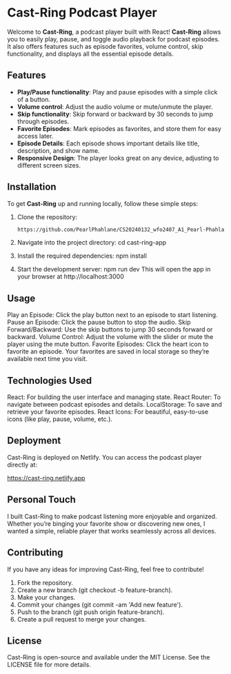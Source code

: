 # Cast-Ring Podcast Player

Welcome to **Cast-Ring**, a podcast player built with React! **Cast-Ring** allows you to easily play, pause, and toggle audio playback for podcast episodes. It also offers features such as episode favorites, volume control, skip functionality, and displays all the essential episode details.

## Features

- **Play/Pause functionality**: Play and pause episodes with a simple click of a button.
- **Volume control**: Adjust the audio volume or mute/unmute the player.
- **Skip functionality**: Skip forward or backward by 30 seconds to jump through episodes.
- **Favorite Episodes**: Mark episodes as favorites, and store them for easy access later.
- **Episode Details**: Each episode shows important details like title, description, and show name.
- **Responsive Design**: The player looks great on any device, adjusting to different screen sizes.

## Installation

To get **Cast-Ring** up and running locally, follow these simple steps:

1. Clone the repository:
   ```bash
   https://github.com/PearlPhahlane/CS20240132_wfo2407_A1_Pearl-Phahlane_DJS11.git

2. Navigate into the project directory:
	cd cast-ring-app

3. Install the required dependencies:
	npm install

4. Start the development server:
	npm run dev
	This will open the app in your browser at http://localhost:3000

## Usage

Play an Episode: Click the play button next to an episode to start listening.
Pause an Episode: Click the pause button to stop the audio.
Skip Forward/Backward: Use the skip buttons to jump 30 seconds forward or backward.
Volume Control: Adjust the volume with the slider or mute the player using the mute button.
Favorite Episodes: Click the heart icon to favorite an episode. Your favorites are saved in local storage so they’re available next time you visit.

## Technologies Used

React: For building the user interface and managing state.
React Router: To navigate between podcast episodes and details.
LocalStorage: To save and retrieve your favorite episodes.
React Icons: For beautiful, easy-to-use icons (like play, pause, volume, etc.).

## Deployment
Cast-Ring is deployed on Netlify. You can access the podcast player directly at:

https://cast-ring.netlify.app

## Personal Touch
I built Cast-Ring to make podcast listening more enjoyable and organized. Whether you’re binging your favorite show or discovering new ones, I wanted a simple, reliable player that works seamlessly across all devices.

## Contributing
If you have any ideas for improving Cast-Ring, feel free to contribute!

1. Fork the repository.
2. Create a new branch (git checkout -b feature-branch).
3. Make your changes.
4. Commit your changes (git commit -am 'Add new feature').
5. Push to the branch (git push origin feature-branch).
6. Create a pull request to merge your changes.


## License
Cast-Ring is open-source and available under the MIT License. See the LICENSE file for more details.